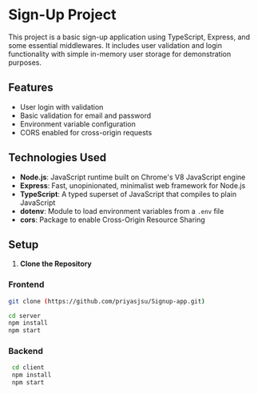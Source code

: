 # Sign-Up Project

This project is a basic sign-up application using TypeScript, Express, and some essential middlewares. It includes user validation and login functionality with simple in-memory user storage for demonstration purposes.

## Features

- User login with validation
- Basic validation for email and password
- Environment variable configuration
- CORS enabled for cross-origin requests

## Technologies Used

- **Node.js**: JavaScript runtime built on Chrome's V8 JavaScript engine
- **Express**: Fast, unopinionated, minimalist web framework for Node.js
- **TypeScript**: A typed superset of JavaScript that compiles to plain JavaScript
- **dotenv**: Module to load environment variables from a `.env` file
- **cors**: Package to enable Cross-Origin Resource Sharing

## Setup

1. **Clone the Repository**
### Frontend
   ```bash
   git clone (https://github.com/priyasjsu/Signup-app.git)
   
   cd server
   npm install
   npm start
```
### Backend
  ```bash
   cd client
   npm install
   npm start
